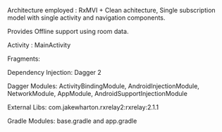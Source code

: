 Architecture employed : RxMVI + Clean achitecture, Single subscription model with single activity and navigation components.


Provides Offline support using room data.


Activity : MainActivity

Fragments: 

Dependency Injection: Dagger 2

Dagger Modules: ActivityBindingModule, AndroidInjectionModule, NetworkModule, AppModule, AndroidSupportInjectionModule

External Libs: com.jakewharton.rxrelay2:rxrelay:2.1.1

Gradle Modules: base.gradle and app.gradle



